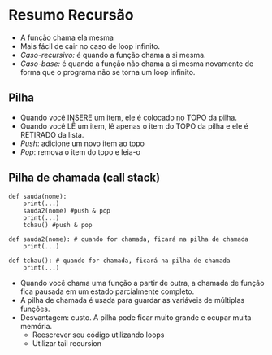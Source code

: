# Resumo Recursão

- A função chama ela mesma
- Mais fácil de cair no caso de loop infinito.
- *Caso-recursivo:* é quando a função chama a si mesma.
- *Caso-base:* é quando a função não chama a si mesma novamente de forma que o programa não se torna um loop infinito.

## Pilha

- Quando você INSERE um item, ele é colocado no TOPO da pilha.
- Quando você LÊ um item, lê apenas o item do TOPO da pilha e ele é RETIRADO da lista.
- *Push*: adicione um novo item ao topo
- *Pop*: remova o item do topo e leia-o

## Pilha de chamada (call stack)

```
def sauda(nome):
    print(...)
    sauda2(nome) #push & pop
    print(...)
    tchau() #push & pop

def sauda2(nome): # quando for chamada, ficará na pilha de chamada
    print(...)

def tchau(): # quando for chamada, ficará na pilha de chamada
    print(...)
 ```

- Quando você chama uma função a partir de outra, a chamada de função fica pausada em um estado parcialmente completo.
- A pilha de chamada é usada para guardar as variáveis de múltiplas funções.
- Desvantagem: custo. A pilha pode ficar muito grande e ocupar muita memória.
    - Reescrever seu código utilizando loops
    - Utilizar tail recursion
